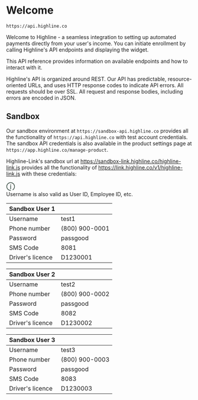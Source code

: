 # Welcome

```shell
https://api.highline.co
```

Welcome to Highline - a seamless integration to setting up automated payments directly from your user's income. You can initiate enrollment by calling Highline's API endpoints and displaying the widget.

This API reference provides information on available endpoints and how to interact with it.

Highline's API is organized around REST. Our API has predictable, resource-oriented URLs, and uses HTTP response codes to indicate API errors. All requests should be over SSL. All request and response bodies, including errors are encoded in JSON.

## Sandbox

Our sandbox environment at `https://sandbox-api.highline.co` provides all the functionality of `https://api.highline.co` with test account credentials. The sandbox API credentials is also available in the product settings page at `https://app.highline.co/manage-product`.

Highline-Link's sandbox url at https://sandbox-link.highline.co/highline-link.js provides all the functionality of https://link.highline.co/v1/highline-link.js with these credentials:

<aside class="notice-container-aside">
    <div class="notice-container">
        <div class="notice-icon">
            <svg xmlns="http://www.w3.org/2000/svg" width="24" height="24" viewBox="0 0 24 24" fill="none">
                <path d="M12 22.5625C6.16649 22.5625 1.4375 17.8335 1.4375 12C1.4375 6.16649 6.16649 1.4375 12 1.4375C17.8335 1.4375 22.5625 6.16649 22.5625 12C22.5625 15.6622 20.6988 18.889 17.8681 20.7838M12 18.8047V9.86719M12 8.03906V6.82031" stroke="#22382E" stroke-width="1.5" stroke-linecap="round" stroke-linejoin="round"/>
            </svg>
        </div>
        <div>
           Username is also valid as User ID, Employee ID, etc.
        </div>
    </div>
</aside>

Sandbox User 1 | <span></span>
--------- | -------
Username | test1
Phone number | (800) 900-0001
Password | passgood
SMS Code | 8081
Driver's licence | D1230001

Sandbox User 2 | <span></span>
--------- | -------
Username | test2
Phone number | (800) 900-0002
Password | passgood
SMS Code | 8082
Driver's licence | D1230002

Sandbox User 3 | <span></span>
--------- | -------
Username | test3
Phone number | (800) 900-0003
Password | passgood
SMS Code | 8083
Driver's licence | D1230003
